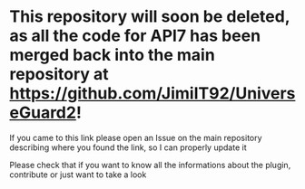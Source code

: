 # This repository will soon be deleted, as all the code for API7 has been merged back into the main repository at https://github.com/JimiIT92/UniverseGuard2!

If you came to this link please open an Issue on the main repository describing where you found the link, so I can properly update it

Please check that if you want to know all the informations about the plugin, contribute or just want to take a look

